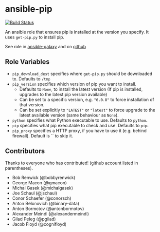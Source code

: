 ansible-pip
===========

[![Build Status](https://travis-ci.com/elaske/ansible-pip.svg?branch=master)](https://travis-ci.com/elaske/ansible-pip)

An ansible role that ensures pip is installed at the version you specify.
It uses `get-pip.py` to install pip.

See role in [ansible-galaxy](https://galaxy.ansible.com/bobbyrenwick/pip/) and on [github](https://github.com/bobbyrenwick/ansible-pip)

Role Variables
--------------

- `pip_download_dest` specifies where `get-pip.py` should be downloaded to. Defaults to `/tmp`
- `pip_version` specifies which version of pip you want to install.
  - Defaults to `None`, to install the latest version (If pip is installed, upgrades to the latest pip version available)
  - Can be set to a specific version, e.g. `"6.0.8"` to force installation of that version.
  - Can be set explicitly to `"LATEST"` or `"latest"` to force upgrade to the latest available version (same behaviour as `None`).
- `python` specifies what Python executable to use.  Defaults to `python`.
- `pip` specifies what pip executable to check and use.  Defaults to `pip`.
- `pip_proxy` specifies a HTTP proxy, if you have to use it (e.g. behind firewall). Default is `` to skip it.

Contributors
------------
Thanks to everyone who has contributed! (github account listed in parentheses).

- Bob Renwick (@bobbyrenwick)
- George Macon (@gmacon)
- Michal Gasek (@michalgasek)
- Joe Schaul (@jschaul)
- Conor Schaefer (@conorsch)
- Anton Belonovich (@binary-data)
- Anton Bormotov (@antonbormotov)
- Alexander Meindl (@alexandermeindl)
- Gilad Peleg (@pgilad)
- Jacob Floyd (@cognifloyd)